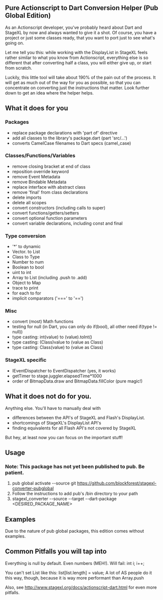 ## Pure Actionscript to Dart Conversion Helper (Pub Global Edition)


As an Actionscript developer, you've probably heard about Dart and StageXL by now and always wanted to give it a shot. Of course, you have a project or just some classes ready, that you want to port just to see what's going on.

Let me tell you this: while working with the DisplayList in StageXL feels rather similar to what you know from Actionscript, everything else is so different that after converting half a class, you will either give up, or start from scratch.

Luckily, this little tool will take about 190% of the pain out of the process. It will get as much out of the way for you as possible, so that you can concentrate on converting just the instructions that matter. Look further down to get an idea where the helper helps.

## What it does for you

### Packages
- replace package declarations with 'part of' directive
- add all classes to the library's package.dart (part 'src/...')
- converts CamelCase filenames to Dart specs (camel_case)

### Classes/Functions/Variables
- remove closing bracket at end of class
- reposition override keyword
- remove Event Metadata
- remove Bindable Metadata
- replace interface with abstract class
- remove 'final' from class declarations
- delete imports
- delete all scopes
- convert constructors (including calls to super)
- convert functions/getters/setters
- convert optional function parameters
- convert variable declarations, including const and final

### Type conversion
- '*' to dynamic
- Vector.<type> to List<type>
- Class to Type
- Number to num
- Boolean to bool
- uint to int
- Array to List (including .push to .add)
- Object to Map
- trace to print
- for each to for
- implicit comparators ('===' to '==')

### Misc
- convert (most) Math functions
- testing for null (in Dart, you can only do if(bool), all other need if(type != null))
- type casting: int(value) to (value).toInt()
- type casting: (Class)value to (value as Class)
- type casting: Class(value) to (value as Class)

### StageXL specific
- IEventDispatcher to EventDispatcher (yes, it works)
- getTimer to stage.juggler.elapsedTime*1000
- order of BitmapData.draw and BitmapData.fillColor (pure magic!)


## What it does not do for you.   
Anything else. You'll have to manually deal with
- differences between the API's of StageXL and Flash's DisplayList.
- shortcomings of StageXL's DisplayList API's
- finding equivalents for all Flash API's not covered by StageXL

But hey, at least now you can focus on the important stuff! 

## Usage 

### Note: This package has not yet been published to pub. Be patient.
1. pub global activate --source git https://github.com/blockforest/stagexl-converter-pubglobal
2. Follow the instructions to add pub's /bin directory to your path
3. stagexl_converter --source <PATH> --target <PATH> --dart-package <DESIRED_PACKAGE_NAME>

## Examples
Due to the nature of pub global packages, this edition comes without examples.

## Common Pitfalls you will tap into

Everything is null by default. Even numbers (MEH!).
Will fail:
int i;
i++;

You can't set List like this: list[list.length] = value;
A lot of AS people do it this way, though, because it is way more performant than Array.push

Also, see http://www.stagexl.org/docs/actionscript-dart.html for even more pitfalls.
